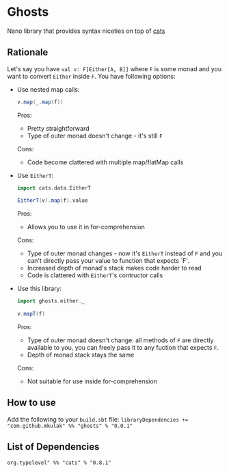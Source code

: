 # Ghosts

Nano library that provides syntax niceties on top of [cats](https://github.com/typelevel/cats)


## Rationale

Let's say you have `val v: F[Either[A, B]]` where `F` is some monad and you want to convert `Either` inside `F`. 
You have following options:
* Use nested map calls:
    ```scala
    v.map(_.map(f))
    ```
    Pros:
    * Pretty straightforward
    * Type of outer monad doesn't change - it's still `F`
    
    Cons:
    * Code become clattered with multiple map/flatMap calls

* Use ```EitherT```:
    ```scala
    import cats.data.EitherT
        
    EitherT(v).map(f).value
    ```
    Pros:
    * Allows you to use it in for-comprehension
    
    Cons:
    * Type of outer monad changes - now it's `EitherT` instead of `F` and you can't directly pass your value to 
    function that expects `F'.
    * Increased depth of monad's stack makes code harder to read
    * Code is clattered with `EitherT`'s contructor calls 

* Use this library:
    ```scala
    import ghosts.either._
        
    v.mapT(f)
    ```
    Pros:
    * Type of outer monad doesn't change: all methods of `F` are directly available to you, 
     you can freely pass it to any fuction that expects `F`.
    * Depth of monad stack stays the same
    
    Cons:
    * Not suitable for use inside for-comprehension


## How to use

Add the following to your `build.sbt` file:
`libraryDependencies += "com.github.mkulak" %% "ghosts" % "0.0.1"`


## List of Dependencies

`org.typelevel" %% "cats" % "0.8.1"`
